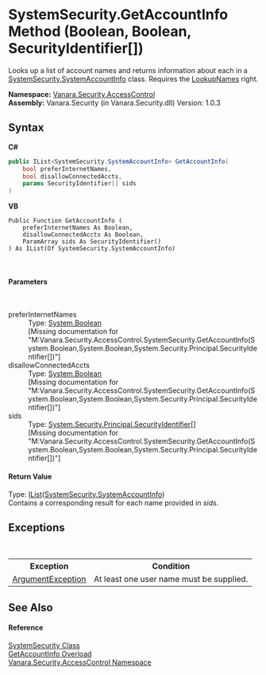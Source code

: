 # SystemSecurity.GetAccountInfo Method (Boolean, Boolean, SecurityIdentifier[])
 

Looks up a list of account names and returns information about each in a <a href="c41468a2-6388-642f-3521-c9c035ac01f7">SystemSecurity.SystemAccountInfo</a> class. Requires the <a href="34ca9d7e-d515-c7d5-632e-c34575f7c921">LookupNames</a> right.

**Namespace:**&nbsp;<a href="62a937f8-234b-6e15-2f22-272a8ae206a7">Vanara.Security.AccessControl</a><br />**Assembly:**&nbsp;Vanara.Security (in Vanara.Security.dll) Version: 1.0.3

## Syntax

**C#**<br />
``` C#
public IList<SystemSecurity.SystemAccountInfo> GetAccountInfo(
	bool preferInternetNames,
	bool disallowConnectedAccts,
	params SecurityIdentifier[] sids
)
```

**VB**<br />
``` VB
Public Function GetAccountInfo ( 
	preferInternetNames As Boolean,
	disallowConnectedAccts As Boolean,
	ParamArray sids As SecurityIdentifier()
) As IList(Of SystemSecurity.SystemAccountInfo)
```

<br />

#### Parameters
&nbsp;<dl><dt>preferInternetNames</dt><dd>Type: <a href="http://msdn2.microsoft.com/en-us/library/a28wyd50" target="_blank">System.Boolean</a><br />\[Missing <param name="preferInternetNames"/> documentation for "M:Vanara.Security.AccessControl.SystemSecurity.GetAccountInfo(System.Boolean,System.Boolean,System.Security.Principal.SecurityIdentifier[])"\]</dd><dt>disallowConnectedAccts</dt><dd>Type: <a href="http://msdn2.microsoft.com/en-us/library/a28wyd50" target="_blank">System.Boolean</a><br />\[Missing <param name="disallowConnectedAccts"/> documentation for "M:Vanara.Security.AccessControl.SystemSecurity.GetAccountInfo(System.Boolean,System.Boolean,System.Security.Principal.SecurityIdentifier[])"\]</dd><dt>sids</dt><dd>Type: <a href="http://msdn2.microsoft.com/en-us/library/s0wwwkby" target="_blank">System.Security.Principal.SecurityIdentifier</a>[]<br />\[Missing <param name="sids"/> documentation for "M:Vanara.Security.AccessControl.SystemSecurity.GetAccountInfo(System.Boolean,System.Boolean,System.Security.Principal.SecurityIdentifier[])"\]</dd></dl>

#### Return Value
Type: <a href="http://msdn2.microsoft.com/en-us/library/5y536ey6" target="_blank">IList</a>(<a href="c41468a2-6388-642f-3521-c9c035ac01f7">SystemSecurity.SystemAccountInfo</a>)<br />Contains a corresponding result for each name provided in *sids*.

## Exceptions
&nbsp;<table><tr><th>Exception</th><th>Condition</th></tr><tr><td><a href="http://msdn2.microsoft.com/en-us/library/3w1b3114" target="_blank">ArgumentException</a></td><td>At least one user name must be supplied.</td></tr></table>

## See Also


#### Reference
<a href="d966f360-1793-ec9a-f172-06cfdff71c9b">SystemSecurity Class</a><br /><a href="5b3cb090-84d3-03fe-2128-c4157ed761ac">GetAccountInfo Overload</a><br /><a href="62a937f8-234b-6e15-2f22-272a8ae206a7">Vanara.Security.AccessControl Namespace</a><br />